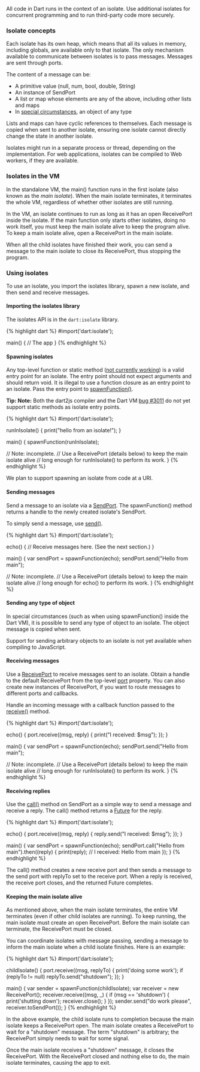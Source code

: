 All code in Dart runs in the context of an isolate.
Use additional isolates for concurrent programming
and to run third-party code more securely.

### Isolate concepts

Each isolate has its own heap, which means that all its values in memory,
including globals, are available only to that isolate. The only mechanism
available to communicate between isolates is to pass messages.
Messages are sent through ports.

The content of a message can be:

* A primitive value (null, num, bool, double, String)
* An instance of SendPort
* A list or map whose elements are any of the above, including other lists and maps
* In [special circumstances](#sending-any-type-of-object), an object of any type

Lists and maps can have cyclic references to themselves.
Each message is copied when sent to another isolate, ensuring
one isolate cannot directly change the state in another isolate.

Isolates might run in a separate process or thread, depending on the
implementation. For web applications, isolates can
be compiled to Web workers, if they are available.

### Isolates in the VM

In the standalone VM, the main() function runs in the first isolate
(also known as the _main isolate_).
When the main isolate terminates, it terminates the whole VM, regardless
of whether other isolates are still running.

In the VM, an isolate continues to run as long as it has an open
ReceivePort inside the isolate. If the main function only starts other
isolates, doing no work itself, you must keep the main isolate
alive to keep the program alive. To keep a main isolate alive,
open a ReceivePort in the main isolate.

When all the child isolates have finished their work, you can send a message
to the main isolate to close its ReceivePort, thus stopping the program.

### Using isolates

To use an isolate, you import the isolates library,
spawn a new isolate, and then send and receive messages.

#### Importing the isolates library

The isolates API is in the `dart:isolate` library.

{% highlight dart %}
#import('dart:isolate');

main() {
  // The app
}
{% endhighlight %}

#### Spawning isolates

Any top-level function or static method
([not currently working](#isolates-static-method))
is a valid entry point for an isolate.
The entry point should not expect arguments and should return void.
It is illegal to use a function closure as an entry point to an isolate.
Pass the entry point to
[spawnFunction()](http://api.dartlang.org/dart_isolate.html#spawnFunction).

<aside id="isolates-static-method">
  <div class="alert alert-info">
    <strong>Tip:</strong>
    <b>Note:</b> Both the dart2js compiler and the Dart VM
    <a href="http://code.google.com/p/dart/issues/detail?id=3011">bug #3011</a>
    do not yet support static methods as isolate entry points.
  </div>
</aside>

{% highlight dart %}
#import('dart:isolate');

runInIsolate() {
  print("hello from an isolate!");
}

main() {
  spawnFunction(runInIsolate);

  // Note: incomplete.
  // Use a ReceivePort (details below) to keep the main isolate alive
  // long enough for runInIsolate() to perform its work.
}
{% endhighlight %}

We plan to support spawning an isolate from code at a URI.

#### Sending messages

Send a message to an isolate via a
[SendPort](http://api.dartlang.org/dart_isolate/SendPort.html).
The spawnFunction() method returns a handle to the
newly created isolate's SendPort.

To simply send a message, use
[send()](http://api.dartlang.org/dart_isolate/SendPort.html#send).

{% highlight dart %}
#import('dart:isolate');

echo() {
  // Receive messages here. (See the next section.)
}

main() {
  var sendPort = spawnFunction(echo);
  sendPort.send("Hello from main");

  // Note: incomplete.
  // Use a ReceivePort (details below) to keep the main isolate alive
  // long enough for echo() to perform its work.
}
{% endhighlight %}

#### Sending any type of object

In special circumstances
(such as when using spawnFunction() inside the Dart VM),
it is possible to send any type of object to an isolate.
The object message is copied when sent.

Support for sending arbitrary objects to an isolate
is not yet available when compiling to JavaScript.

#### Receiving messages

Use a [ReceivePort](http://api.dartlang.org/dart_isolate/ReceivePort.html)
to receive messages sent to an isolate. Obtain a handle to the
default ReceivePort
from the top-level [port](http://api.dartlang.org/dart_isolate.html#get:port)
property. You can also create new instances of ReceivePort, if
you want to route messages to different ports and callbacks.

Handle an incoming message with a
callback function passed to the
[receive()](http://api.dartlang.org/dart_isolate/ReceivePort.html#receive)
method.

{% highlight dart %}
#import('dart:isolate');

echo() {
  port.receive((msg, reply) {
    print("I received: $msg");
  });
}

main() {
  var sendPort = spawnFunction(echo);
  sendPort.send("Hello from main");

  // Note: incomplete.
  // Use a ReceivePort (details below) to keep the main isolate alive
  // long enough for runInIsolate() to perform its work.
}
{% endhighlight %}

#### Receiving replies

Use the [call()](http://api.dartlang.org/dart_isolate/SendPort.html#call)
method on SendPort as a simple way to send a
message and receive a reply. The call() method returns a
[Future](http://api.dartlang.org/dart_core/Future.html) for the reply.

{% highlight dart %}
#import('dart:isolate');

echo() {
  port.receive((msg, reply) {
    reply.send("I received: $msg");
  });
}

main() {
  var sendPort = spawnFunction(echo);
  sendPort.call("Hello from main").then((reply) {
    print(reply);    // I received: Hello from main
  });
}
{% endhighlight %}

The call() method creates a new receive port and then sends a message to the
send port with replyTo set to the receive port. When a reply is
received, the receive port closes, and the returned Future completes.

#### Keeping the main isolate alive

As mentioned above, when the main isolate terminates, the entire VM
terminates (even if other child isolates are running). To keep
running, the main isolate must create an open ReceivePort. Before the
main isolate can terminate, the ReceivePort must be closed.

You can coordinate isolates with message passing,
sending a message to inform the main isolate when a child
isolate finishes. Here is an example:

{% highlight dart %}
#import('dart:isolate');

childIsolate() {
  port.receive((msg, replyTo) {
    print('doing some work');
    if (replyTo != null) replyTo.send("shutdown");
  });
}

main() {
  var sender = spawnFunction(childIsolate);
  var receiver = new ReceivePort();
  receiver.receive((msg, _) {
    if (msg == 'shutdown') {
      print('shutting down');
      receiver.close();
    }
  });
  sender.send("do work please", receiver.toSendPort());
}
{% endhighlight %}

In the above example, the child isolate runs to completion
because the main isolate keeps a ReceivePort open.
The main isolate creates a ReceivePort to wait for
a "shutdown" message. The term "shutdown" is arbitrary; the ReceivePort
simply needs to wait for some signal.

Once the main isolate receives a "shutdown" message, it closes the
ReceivePort. With the ReceivePort closed and nothing else to do,
the main isolate terminates, causing the app to exit.
